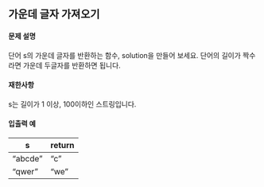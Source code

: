 ## 가운데 글자 가져오기

#### 문제 설명

단어 s의 가운데 글자를 반환하는 함수, solution을 만들어 보세요. 단어의 길이가 짝수라면 가운데 두글자를 반환하면 됩니다.

#### 재한사항
s는 길이가 1 이상, 100이하인 스트링입니다.

#### 입출력 예

s | return
------- | -------
“abcde” | “c”
“qwer” | “we”